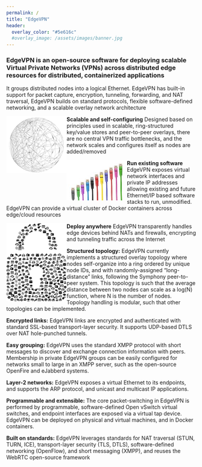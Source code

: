 ```yaml
---
permalink: /
title: "EdgeVPN"
header:
  overlay_color: "#5e616c"
  #overlay_image: /assets/images/banner.jpg
---
```


### EdgeVPN is an open-source software for deploying scalable Virtual Private Networks (VPNs) across distributed edge resources for distributed, containerized applications

It groups distributed nodes into a logical Ethernet. EdgeVPN has built-in support for packet capture, encryption, tunneling, forwarding, and NAT traversal, EdgeVPN builds on standard protocols, flexible software-defined networking, and a scalable overlay network architecture


<img src="/assets/images/network-1614045_160.png"
     alt="text"
     style="float: left;" />
**Scalable and self-configuring** Designed based on principles used in scalable, ring-structured key/value stores and peer-to-peer overlays, there are no central VPN traffic bottlenecks, and the network scales and configures itself as nodes are added/removed

<img src="/assets/images/network-cables-494650_160.jpg"
     alt="text"
     style="float: left;" />
**Run existing software** EdgeVPN exposes virtual network interfaces and private IP addresses allowing existing and future Ethernet/IP based software stacks to run, unmodified. EdgeVPN can provide a virtual cluster of Docker containers across edge/cloud resources

<img src="/assets/images/it-4072549_160.png"
     alt="text"
     style="float: left;" />
**Deploy anywhere** EdgeVPN transparently handles edge devices behind NATs and firewalls, encrypting and tunneling traffic across the Internet

**Structured topology:** 
EdgeVPN currently implements a structured overlay topology where nodes self-organize into a ring ordered by unique node IDs, and with randomly-assigned “long-distance” links, following the Symphony peer-to-peer system. This topology is such that the average distance between two nodes can scale as a log(N) function, where N is the number of nodes. Topology handling is modular, such that other topologies can be implemented.

**Encrypted links:**
EdgeVPN links are encrypted and authenticated with standard SSL-based transport-layer security. It supports UDP-based DTLS over NAT hole-punched tunnels.

**Easy grouping:**
EdgeVPN uses the standard XMPP protocol with short messages to discover and exchange connection information with peers. Membership in private EdgeVPN groups can be easily configured for networks small to large in an XMPP server, such as the open-source OpenFire and eJabberd systems.

**Layer-2 networks:**
EdgeVPN exposes a virtual Ethernet to its endpoints, and supports the ARP protocol, and unicast and multicast IP applications. 

**Programmable and extensible:**
The core packet-switching in EdgeVPN is performed by programmable, software-defined Open vSwitch virtual switches, and endpoint interfaces are exposed via a virtual tap device. EdgeVPN can be deployed on physical and virtual machines, and in Docker containers.

**Built on standards:**
EdgeVPN leverages standards for NAT traversal (STUN, TURN, ICE), transport-layer security (TLS, DTLS), software-defined networking (OpenFlow), and short messaging (XMPP), and reuses the WebRTC open-source framework 
